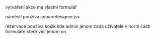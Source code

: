 vytváření akce má vlastní formulář

náměstí používa squaredesigner.jsx

rezervace používa košík kde admin jenom zadá uživatele v horní části formuláře které vidí jenom on

